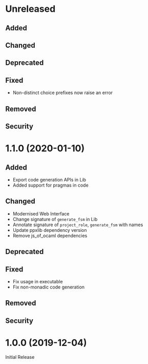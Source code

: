 # Unreleased

## Added

## Changed

## Deprecated

## Fixed
- Non-distinct choice prefixes now raise an error

## Removed

## Security

# 1.1.0 (2020-01-10)

## Added
- Export code generation APIs in Lib
- Added support for pragmas in code

## Changed
- Modernised Web Interface
- Change signature of `generate_fsm` in Lib
- Annotate signature of `project_role`, `generate_fsm` with names
- Update ppxlib dependency version
- Remove js_of_ocaml dependencies

## Deprecated

## Fixed
- Fix usage in executable
- Fix non-monadic code generation

## Removed

## Security

# 1.0.0 (2019-12-04)

Initial Release
